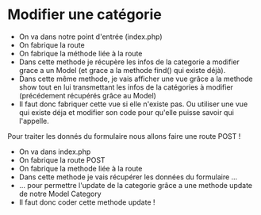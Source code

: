 # Modifier une catégorie

- On va dans notre point d'entrée (index.php)
- On fabrique la route
- On fabrique la méthode liée à la route
- Dans cette methode je récupère les infos de la categorie a modifier grace a un Model (et grace a la methode find() qui existe déjà).
- Dans cette même methode, je vais afficher  une vue grâce a la methode show tout en lui transmettant les infos de la catégories à modifier (précédement récupérés grâce au Model)
- Il faut donc fabriquer cette vue si elle n'existe pas. Ou utiliser une vue qui existe déja et modifier son code pour qu'elle puisse savoir qui l'appelle.


Pour traiter les donnés du formulaire nous allons faire une route POST !
- On va dans index.php
- On fabrique la route POST
- On fabrique la methode liée à la route
- Dans cette methode je vais récupérer les données du formulaire ...
- ... pour permettre l'update de la categorie grâce a une methode update de notre Model Category
- Il faut donc coder cette methode update ! 
